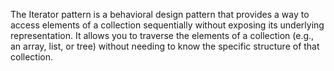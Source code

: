 The Iterator pattern is a behavioral design pattern that provides a way to access elements of a collection sequentially without exposing its underlying representation. It allows you to traverse the elements of a collection (e.g., an array, list, or tree) without needing to know the specific structure of that collection. 